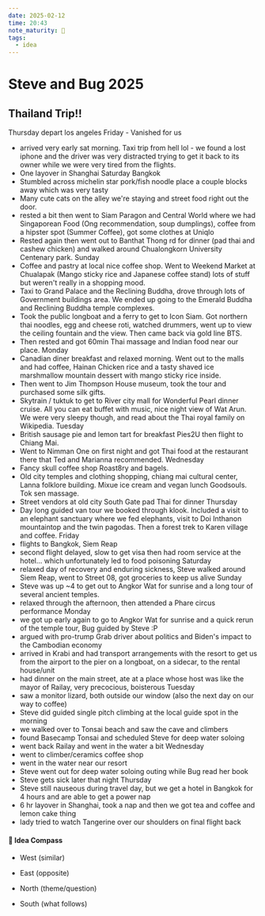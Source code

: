 ```yaml
---
date: 2025-02-12
time: 20:43 
note_maturity: 🌱
tags:
  - idea
---
```

# Steve and Bug 2025

## Thailand Trip!!

Thursday depart los angeles
Friday - Vanished for us
- arrived very early sat morning. Taxi trip from hell lol - we found a lost iphone and the driver was very distracted trying to get it back to its owner while we were very tired from the flights. 
- One layover in Shanghai
Saturday Bangkok
- Stumbled across michelin star pork/fish noodle place a couple blocks away which was very tasty
- Many cute cats on the alley we're staying and street food right out the door.
- rested a bit then went to Siam Paragon and Central World where we had Singaporean Food (Ong recommendation, soup dumplings), coffee from a hipster spot (Summer Coffee), got some clothes at Uniqlo
- Rested again then went out to Banthat Thong rd for dinner (pad thai and cashew chicken) and walked around Chualongkorn University Centenary park.
Sunday
- Coffee and pastry at local nice coffee shop. Went to Weekend Market at Chualapak (Mango sticky rice and Japanese coffee stand) lots of stuff but weren't really in a shopping mood.
- Taxi to Grand Palace and the Reclining Buddha, drove through lots of Government buildings area. We ended up going to the Emerald Buddha and Reclining Buddha temple complexes.
- Took the public longboat and a ferry to get to Icon Siam. Got northern thai noodles, egg and cheese roti, watched drummers, went up to view the ceiling fountain and the view. Then came back via gold line BTS.
- Then rested and got 60min Thai massage and Indian food near our place.
Monday
- Canadian diner breakfast and relaxed morning. Went out to the malls and had coffee, Hainan Chicken rice and a tasty shaved ice marshmallow mountain dessert with mango sticky rice inside.
- Then went to Jim Thompson House museum, took the tour and purchased some silk gifts.
- Skytrain / tuktuk to get to River city mall for Wonderful Pearl dinner cruise. All you can eat buffet with music, nice night view of Wat Arun. We were very sleepy though, and read about the Thai royal family on Wikipedia.
Tuesday
- British sausage pie and lemon tart for breakfast Pies2U then flight to Chiang Mai. 
- Went to Nimman One on first night and got Thai food at the restaurant there that Ted and Marianna recommended.
Wednesday
- Fancy skull coffee shop Roast8ry and bagels.
- Old city temples and clothing shopping, chiang mai cultural center, Lanna folklore building. Mixue ice cream and vegan lunch Goodsouls. Tok sen massage. 
- Street vendors at old city South Gate pad Thai for dinner
Thursday
- Day long guided van tour we booked through klook. Included a visit to an elephant sanctuary where we fed elephants, visit to Doi Inthanon mountaintop and the twin pagodas. Then a forest trek to Karen village and coffee.
Friday
- flights to Bangkok, Siem Reap
- second flight delayed, slow to get visa then had room service at the hotel... which unfortunately led to food poisoning
Saturday
- relaxed day of recovery and enduring sickness, Steve walked around Siem Reap, went to Street 08, got groceries to keep us alive
Sunday
- Steve was up ~4 to get out to Angkor Wat for sunrise and a long tour of several ancient temples.
- relaxed through the afternoon, then attended a Phare circus performance
Monday
- we got up early again to go to Angkor Wat for sunrise and a quick rerun of the temple tour, Bug guided by Steve :P
- argued with pro-trump Grab driver about politics and Biden's impact to the Cambodian economy
- arrived in Krabi and had transport arrangements with the resort to get us from the airport to the pier on a longboat, on a sidecar, to the rental house/unit
- had dinner on the main street, ate at a place whose host was like the mayor of Railay, very precocious, boisterous
Tuesday
- saw a monitor lizard, both outside our window (also the next day on our way to coffee)
- Steve did guided single pitch climbing at the local guide spot in the morning
- we walked over to Tonsai beach and saw the cave and climbers
- found Basecamp Tonsai and scheduled Steve for deep water soloing
- went back Railay and went in the water a bit
Wednesday
- went to climber/ceramics coffee shop
- went in the water near our resort
- Steve went out for deep water soloing outing while Bug read her book
- Steve gets sick later that night
Thursday
 - Steve still nauseous during travel day, but we get a hotel in Bangkok for 4 hours and are able to get a power nap
 - 6 hr layover in Shanghai, took a nap and then we got tea and coffee and lemon cake thing
 - lady tried to watch Tangerine over our shoulders on final flight back


































#### 🧭  Idea Compass
- West  (similar) 

- East (opposite)

- North (theme/question)

- South (what follows)
